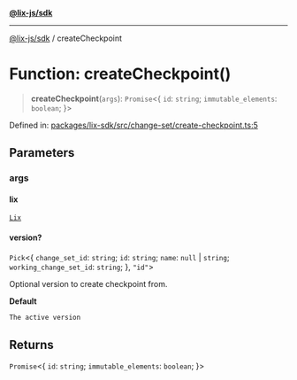 [**@lix-js/sdk**](../README.md)

***

[@lix-js/sdk](../README.md) / createCheckpoint

# Function: createCheckpoint()

> **createCheckpoint**(`args`): `Promise`\<\{ `id`: `string`; `immutable_elements`: `boolean`; \}\>

Defined in: [packages/lix-sdk/src/change-set/create-checkpoint.ts:5](https://github.com/opral/monorepo/blob/bc82d6c7272aa8ad8661dcf0fee644d9229ef5eb/packages/lix-sdk/src/change-set/create-checkpoint.ts#L5)

## Parameters

### args

#### lix

[`Lix`](../type-aliases/Lix.md)

#### version?

`Pick`\<\{ `change_set_id`: `string`; `id`: `string`; `name`: `null` \| `string`; `working_change_set_id`: `string`; \}, `"id"`\>

Optional version to create checkpoint from.

**Default**

```ts
The active version
```

## Returns

`Promise`\<\{ `id`: `string`; `immutable_elements`: `boolean`; \}\>
